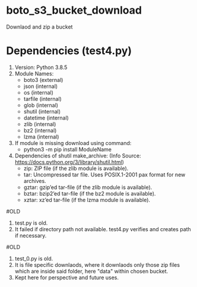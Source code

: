 # boto_s3_bucket_download
Downlaod and zip a bucket

# Dependencies (test4.py)
1. Version: Python 3.8.5
2. Module Names:
   * boto3 (external)
   * json (internal)
   * os (internal)
   * tarfile (internal)
   * glob (internal)
   * shutil (internal)
   * datetime (internal)
   * zlib (internal)
   * bz2 (internal)
   * lzma (internal)
3. If module is missing download using command:
   * python3 -m pip install ModuleName
4. Dependencies of shutil make_archive: (Info Source: https://docs.python.org/3/library/shutil.html)
   * zip: ZIP file (if the zlib module is available).
   * tar: Uncompressed tar file. Uses POSIX.1-2001 pax format for new archives.
   * gztar: gzip’ed tar-file (if the zlib module is available).
   * bztar: bzip2’ed tar-file (if the bz2 module is available).
   * xztar: xz’ed tar-file (if the lzma module is available).

#OLD
1. test.py is old.
2. It failed if directory path not available. test4.py verifies and creates path if necessary. 

#OLD
1. test_0.py is old.
2. It is file specific downlaods, where it downlaods only those zip files which are inside said folder, here "data" within chosen bucket.
3. Kept here for perspective and future uses.
